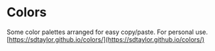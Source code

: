 # Colors

Some color palettes arranged for easy copy/paste. For personal use.  
[https://sdtaylor.github.io/colors/](https://sdtaylor.github.io/colors/)

